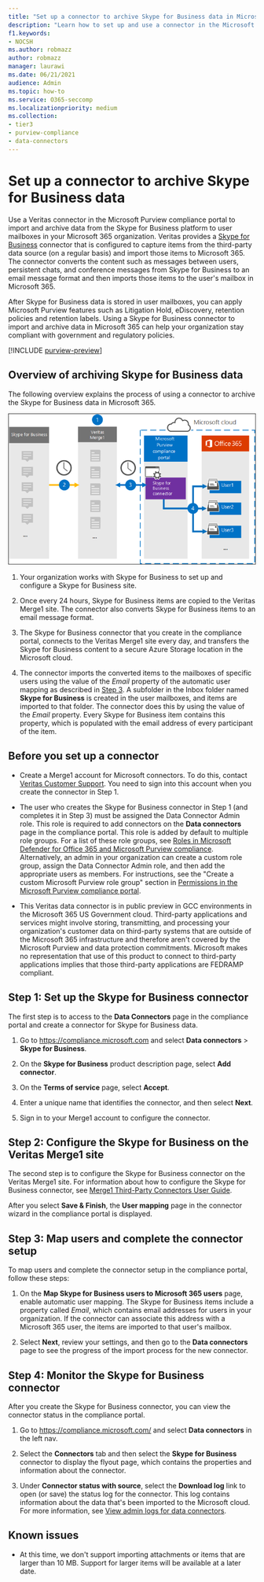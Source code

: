 ```yaml
---
title: "Set up a connector to archive Skype for Business data in Microsoft 365"
description: "Learn how to set up and use a connector in the Microsoft Purview compliance portal to import and archive data from Skype for Business to Microsoft 365."
f1.keywords:
- NOCSH
ms.author: robmazz
author: robmazz
manager: laurawi
ms.date: 06/21/2021
audience: Admin
ms.topic: how-to
ms.service: O365-seccomp
ms.localizationpriority: medium
ms.collection:
- tier3
- purview-compliance
- data-connectors
---
```


# Set up a connector to archive Skype for Business data

Use a Veritas connector in the Microsoft Purview compliance portal to import and archive data from the Skype for Business platform to user mailboxes in your Microsoft 365 organization. Veritas provides a [Skype for Business](https://www.veritas.com/en/au/insights/merge1/skype-for-business) connector that is configured to capture items from the third-party data source (on a regular basis) and import those items to Microsoft 365. The connector converts the content such as messages between users, persistent chats, and conference messages from Skype for Business to an email message format and then imports those items to the user's mailbox in Microsoft 365.

After Skype for Business data is stored in user mailboxes, you can apply Microsoft Purview features such as Litigation Hold, eDiscovery, retention policies and retention labels. Using a Skype for Business connector to import and archive data in Microsoft 365 can help your organization stay compliant with government and regulatory policies.

[!INCLUDE [purview-preview](../includes/purview-preview.md)]

## Overview of archiving Skype for Business data

The following overview explains the process of using a connector to archive the Skype for Business data in Microsoft 365.

![Archiving workflow for Skype for Business data.](../media/SkypeforBusinessConnectorWorkflow.png)

1. Your organization works with Skype for Business to set up and configure a Skype for Business site.

2. Once every 24 hours, Skype for Business items are copied to the Veritas Merge1 site. The connector also converts Skype for Business items to an email message format.

3. The Skype for Business connector that you create in the compliance portal, connects to the Veritas Merge1 site every day, and transfers the Skype for Business content to a secure Azure Storage location in the Microsoft cloud.

4. The connector imports the converted items to the mailboxes of specific users using the value of the *Email* property of the automatic user mapping as described in [Step 3](#step-3-map-users-and-complete-the-connector-setup). A subfolder in the Inbox folder named **Skype for Business** is created in the user mailboxes, and items are imported to that folder. The connector does this by using the value of the *Email* property. Every Skype for Business item contains this property, which is populated with the email address of every participant of the item.

## Before you set up a connector

- Create a Merge1 account for Microsoft connectors. To do this, contact [Veritas Customer Support](https://www.veritas.com/form/requestacall/ms-connectors-contact.html). You need to sign into this account when you create the connector in Step 1.

- The user who creates the Skype for Business connector in Step 1 (and completes it in Step 3) must be assigned the Data Connector Admin role. This role is required to add connectors on the **Data connectors** page in the compliance portal. This role is added by default to multiple role groups. For a list of these role groups, see [Roles in Microsoft Defender for Office 365 and Microsoft Purview compliance](../security/office-365-security/scc-permissions.md#roles-in-microsoft-defender-for-office-365-and-microsoft-purview-compliance). Alternatively, an admin in your organization can create a custom role group, assign the Data Connector Admin role, and then add the appropriate users as members. For instructions, see the "Create a custom Microsoft Purview role group" section in [Permissions in the Microsoft Purview compliance portal](microsoft-365-compliance-center-permissions.md#create-a-custom-microsoft-purview-role-group).

- This Veritas data connector is in public preview in GCC environments in the Microsoft 365 US Government cloud. Third-party applications and services might involve storing, transmitting, and processing your organization's customer data on third-party systems that are outside of the Microsoft 365 infrastructure and therefore aren't covered by the Microsoft Purview and data protection commitments. Microsoft makes no representation that use of this product to connect to third-party applications implies that those third-party applications are FEDRAMP compliant.

## Step 1: Set up the Skype for Business connector

The first step is to access to the **Data Connectors** page in the compliance portal and create a connector for Skype for Business data.

1. Go to <https://compliance.microsoft.com> and select **Data connectors** > **Skype for Business**.

2. On the **Skype for Business** product description page, select **Add connector**.

3. On the **Terms of service** page, select **Accept**.

4. Enter a unique name that identifies the connector, and then select **Next**.

5. Sign in to your Merge1 account to configure the connector.

## Step 2: Configure the Skype for Business on the Veritas Merge1 site

The second step is to configure the Skype for Business connector on the Veritas Merge1 site. For information about how to configure the Skype for Business connector, see [Merge1 Third-Party Connectors User Guide](https://docs.ms.merge1.globanetportal.com/Merge1%20Third-Party%20Connectors%20Skype%20for%20Business%20%20User%20Guide.pdf).

After you select **Save & Finish**, the **User mapping** page in the connector wizard in the compliance portal is displayed.

## Step 3: Map users and complete the connector setup

To map users and complete the connector setup in the compliance portal, follow these steps:

1. On the **Map Skype for Business users to Microsoft 365 users** page, enable automatic user mapping. The Skype for Business items include a property called *Email*, which contains email addresses for users in your organization. If the connector can associate this address with a Microsoft 365 user, the items are imported to that user's mailbox.

2. Select **Next**, review your settings, and then go to the **Data connectors** page to see the progress of the import process for the new connector.

## Step 4: Monitor the Skype for Business connector

After you create the Skype for Business connector, you can view the connector status in the compliance portal.

1. Go to <https://compliance.microsoft.com/> and select **Data connectors** in the left nav.

2. Select the **Connectors** tab and then select the **Skype for Business** connector to display the flyout page, which contains the properties and information about the connector.

3. Under **Connector status with source**, select the **Download log** link to open (or save) the status log for the connector. This log contains information about the data that's been imported to the Microsoft cloud. For more information, see [View admin logs for data connectors](data-connector-admin-logs.md).

## Known issues

- At this time, we don't support importing attachments or items that are larger than 10 MB. Support for larger items will be available at a later date.

